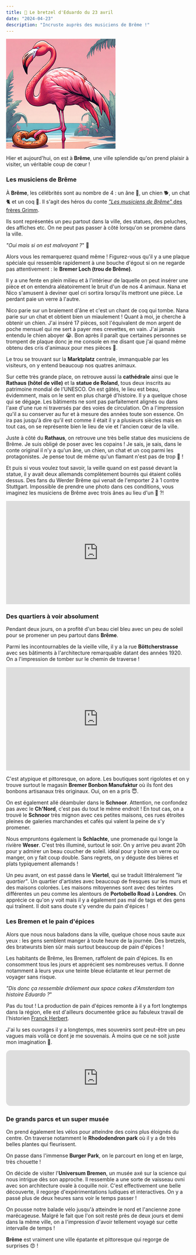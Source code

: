 ```yaml
---
title: 🥨 Le bretzel d'Eduardo du 23 avril
date: "2024-04-23"
description: "Incruste auprès des musiciens de Brême !"
---
```


![Bretzel d'Eduardo](../bretzel_eduardo.png)

Hier et aujourd'hui, on est à **Brême**, une ville splendide qu'on prend plaisir à visiter, un véritable coup de cœur !

### Les musiciens de Brême 
À **Brême**, les célébrités sont au nombre de 4 : un âne 🫏, un chien 🐕, un chat 🐈 et un coq 🐓. Il s'agit des héros du conte [*"Les musiciens de Brême"* des frères Grimm](https://fr.m.wikipedia.org/wiki/Les_Musiciens_de_Br%C3%AAme). 

Ils sont représentés un peu partout dans la ville, des statues, des peluches, des affiches etc. On ne peut pas passer à côté lorsqu'on se promène dans la ville.

*"Oui mais si on est malvoyant ?*" 🤔

Alors vous les remarquerez quand même ! Figurez-vous qu'il y a une plaque spéciale qui ressemble rapidement à une bouche d'égout si on ne regarde pas attentivement : le **Bremer Loch (trou de Brême)**.

Il y a une fente en plein milieu et à l'intérieur de laquelle on peut insérer une pièce et on entendra aléatoirement le bruit d'un de nos 4 animaux. Nana et Nico s'amusent à deviner quel cri sortira lorsqu'ils mettront une pièce. Le perdant paie un verre à l'autre.

Nico parie sur un braiement d'âne et c'est un chant de coq qui tombe. Nana parie sur un chat et obtient bien un miaulement ! Quant à moi, je cherche à obtenir un chien. J'ai inséré 17 pièces, soit l'équivalent de mon argent de poche mensuel qui me sert à payer mes crevettes, en vain. J'ai jamais entendu le chien aboyer 😭. Bon après il paraît que certaines personnes se trompent de plaque donc je me console en me disant que j'ai quand même obtenu des cris d'animaux pour mes pièces 😬.

Le trou se trouvant sur la **Marktplatz** centrale, immanquable par les visiteurs, on y entend beaucoup nos quatres animaux.

Sur cette très grande place, on retrouve aussi la **cathédrale** ainsi que le **Rathaus (hôtel de ville)** et la **statue de Roland**, tous deux inscrits au patrimoine mondial de l'UNESCO. On est gâtés, le lieu est beau, évidemment, mais on le sent en plus chargé d'histoire. Il y a quelque chose qui se dégage. Les bâtiments ne sont pas parfaitement alignés ou dans l'axe d'une rue ni traversés par des voies de circulation. On a l'impression qu'il a su conserver au fur et à mesure des années toute son essence. On ira pas jusqu'à dire qu'il est comme il était il y a plusieurs siècles mais en tout cas, on se représente bien le lieu de vie et l'ancien cœur de la ville.

Juste à côté du **Rathaus**, on retrouve une très belle statue des musiciens de Brême. Je suis obligé de poser avec les copains ! Je sais, je sais, dans le conte original il n'y a qu'un âne, un chien, un chat et un coq parmi les protagonistes. Je pense tout de même qu'un flamant n'est pas de trop 📸 ! 

Et puis si vous voulez tout savoir, la veille quand on est passé devant la statue, il y avait deux allemands complètement bourrés qui étaient collés dessus. Des fans du Werder Brême qui venait de l'emporter 2 à 1 contre Stuttgart. Impossible de prendre une photo dans ces conditions, vous imaginez les musiciens de Brême avec trois ânes au lieu d'un 🤨 ?!

<div style="width: 100%; height: 0; position: relative; padding-bottom: 56%;"><iframe src="https://giphy.com/embed/Sr9NHwRKlsD3unMK43" style="top: 0; left: 0; width: 100%; height: 100%; position: absolute; border: 0;" allowfullscreen scrolling="no" allow="encrypted-media;" class="giphy-embed"></iframe></div>

### Des quartiers à voir absolument 
Pendant deux jours, on a profité d'un beau ciel bleu avec un peu de soleil pour se promener un peu partout dans **Brême**.

Parmi les incontournables de la vieille ville, il y a la rue **Böttcherstrasse** avec ses bâtiments à l'architecture remarquable datant des années 1920.  On a l'impression de tomber sur le chemin de traverse !

<div style="width: 100%; height: 0; position: relative; padding-bottom: 56%;"><iframe src="https://giphy.com/embed/VwUquCGtIatGg" style="top: 0; left: 0; width: 100%; height: 100%; position: absolute; border: 0;" allowfullscreen scrolling="no" allow="encrypted-media;" class="giphy-embed"></iframe></div>

C'est atypique et pittoresque, on adore. Les boutiques sont rigolotes et on y trouve surtout le magasin **Bremer Bonbon Manufaktur** où ils font des bonbons artisanaux très originaux. Oui, on en a pris 😇.

On est également allé déambuler dans le **Schnoor**. Attention, ne confondez pas avec le **Ch'Nord**, c'est pas du tout le même endroit ! En tout cas, on a trouvé le **Schnoor** très mignon avec ces petites maisons, ces rues étroites pleines de galeries marchandes et cafés qui valent la peine de s'y promener.

Nous empruntons également la **Schlachte**, une promenade qui longe la rivière **Weser**. C'est très illuminé, surtout le soir. On y arrive peu avant 20h pour y admirer un beau coucher de soleil. idéal pour y boire un verre ou manger, on y fait coup double. Sans regrets, on y déguste des bières et plats typiquement allemands !

Un peu avant, on est passé dans le **Viertel**, qui se traduit littéralement *"le quartier"*. Un quartier d'artistes avec beaucoup de fresques sur les murs et des maisons colorées. Les maisons mitoyennes sont avec des teintes différentes un peu comme les alentours de **Portobello Road** à **Londres**. On apprécie ce qu'on y voit mais il y a également pas mal de tags et des gens qui traînent. Il doit sans doute s'y vendre du pain d'épices !

### Les Bremen et le pain d'épices 

Alors que nous nous baladons dans la ville, quelque chose nous saute aux yeux : les gens semblent manger à toute heure de la journée. Des bretzels, des bratwursts bien sûr mais surtout beaucoup de pain d'épices !

Les habitants de Brême, les Bremen, raffolent de pain d'épices. Ils en consomment tous les jours et apprécient ses nombreuses vertus. Il donne notamment à leurs yeux une teinte bleue éclatante et leur permet de voyager sans risque.

*"Dis donc ça ressemble drôlement aux space cakes d'Amsterdam ton histoire Eduardo ?*"

Pas du tout ! La production de pain d'épices remonte à il y a fort longtemps dans la région, elle est d'ailleurs documentée grâce au fabuleux travail de l'historien [Franck Herbert](https://fr.m.wikipedia.org/wiki/Frank_Herbert).

J'ai lu ses ouvrages il y a longtemps, mes souvenirs sont peut-être un peu vagues mais voilà ce dont je me souvenais. À moins que ce ne soit juste mon imagination 🤔.

<iframe style="border-radius:12px" src="https://open.spotify.com/embed/track/63yayqtoY5SFaaEW8T6kTK?utm_source=generator" width="100%" height="152" frameBorder="0" allow="autoplay; clipboard-write; encrypted-media; picture-in-picture" loading="lazy"></iframe>

### De grands parcs et un super musée 
On prend également les vélos pour atteindre des coins plus éloignés du centre. On traverse notamment le 
**Rhododendron park** où il y a de très belles plantes qui fleurissent.

On passe dans l'immense **Burger Park**, on le parcourt en long et en large, très chouette !

On décide de visiter l'**Universum Bremen**, un musée axé sur la science qui nous intrigue dès son approche. Il ressemble a une sorte de vaisseau ovni avec son architecture ovale à coquille noir. C'est effectivement une belle découverte, il regorge d'expérimentations ludiques et interactives. On y a passé plus de deux heures sans voir le temps passer !

On pousse notre balade vélo jusqu'à atteindre le nord et l'ancienne zone marécageuse. Malgré le fait que l'on soit resté près de deux jours et demi dans la même ville, on a l'impression d'avoir tellement voyagé sur cette intervalle de temps !

**Brême** est vraiment une ville épatante et pittoresque qui regorge de surprises 😍 !
